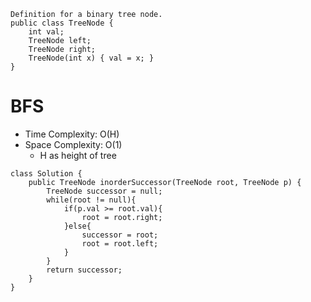 ```
Definition for a binary tree node.
public class TreeNode {
    int val;
    TreeNode left;
    TreeNode right;
    TreeNode(int x) { val = x; }
}
```
# BFS
* Time Complexity: O(H)
* Space Complexity: O(1)
	* H as height of tree
```
class Solution {
    public TreeNode inorderSuccessor(TreeNode root, TreeNode p) {
        TreeNode successor = null;
        while(root != null){
            if(p.val >= root.val){
                root = root.right;
            }else{
                successor = root;
                root = root.left;
            }
        }
        return successor;
    }
}
```